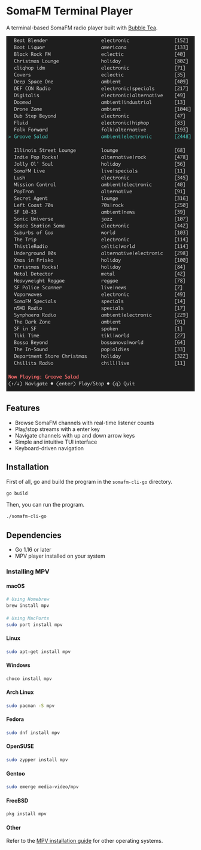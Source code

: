 # SomaFM Terminal Player

A terminal-based SomaFM radio player built with [Bubble Tea](https://github.com/charmbracelet/bubbletea).

![SomaFM CLI Screenshot](screenshots/1.png)

## Features

- Browse SomaFM channels with real-time listener counts
- Play/stop streams with a enter key
- Navigate channels with up and down arrow keys
- Simple and intuitive TUI interface
- Keyboard-driven navigation

## Installation

First of all, go and build the program in the `somafm-cli-go` directory.

```bash
go build
```

Then, you can run the program.

```bash
./somafm-cli-go
```


## Dependencies

- Go 1.16 or later
- MPV player installed on your system

### Installing MPV

#### macOS
```bash
# Using Homebrew
brew install mpv

# Using MacPorts
sudo port install mpv
```

#### Linux
```bash
sudo apt-get install mpv
```

#### Windows
```bash
choco install mpv
```

#### Arch Linux
```bash
sudo pacman -S mpv
```

#### Fedora
```bash
sudo dnf install mpv
```

#### OpenSUSE
```bash
sudo zypper install mpv
```

#### Gentoo
```bash
sudo emerge media-video/mpv
```

#### FreeBSD
```bash
pkg install mpv
```

#### Other
Refer to the [MPV installation guide](https://mpv.io/installation/) for other operating systems.

